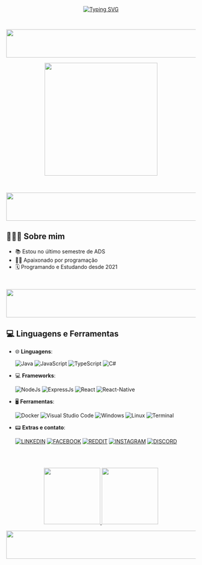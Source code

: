 <p align="center">
<a href="https://git.io/typing-svg"><img src="https://readme-typing-svg.demolab.com?font=JetBrains+Mono&weight=600&size=25&pause=1000&color=37F741&width=465&lines=Eai%3F+Me+chamo+Guilherme+Andreta" alt="Typing SVG" /></a>
</p>

</br>
<p align="center">
<img src="https://media2.giphy.com/media/7BwPfsPE5xFfWE2U47/giphy.gif?cid=6c09b9522yb82ufrwghfn5foo88lk3dhfkydnz9gjpjo897v&ep=v1_internal_gif_by_id&rid=giphy.gif&ct=s" style="width: 1500px; height: 75px;">
<br>
<p align="center">
<img src="https://raw.githubusercontent.com/gist/mahmudinm/47588cab5af928d2c8a2976d90216ea7/raw/88f20c9d749d756be63f22b09f3c4ac570bc5101/programming.gif" style="height: 300px;">
<p align="center">
</p>
</br>
<p align="center">
<img src="https://media2.giphy.com/media/7BwPfsPE5xFfWE2U47/giphy.gif?cid=6c09b9522yb82ufrwghfn5foo88lk3dhfkydnz9gjpjo897v&ep=v1_internal_gif_by_id&rid=giphy.gif&ct=s" style="width: 1500px; height: 75px;">

## 👨🏻‍💻 Sobre mim 

- :books: Estou no último semestre de ADS
- :technologist: Apaixonado por programação
- :spiral_calendar: Programando e Estudando desde 2021
	

</br>
<p align="center">
<img src="https://media2.giphy.com/media/7BwPfsPE5xFfWE2U47/giphy.gif?cid=6c09b9522yb82ufrwghfn5foo88lk3dhfkydnz9gjpjo897v&ep=v1_internal_gif_by_id&rid=giphy.gif&ct=s" style="width: 1500px; height: 75px;">


## 💻 Linguagens e Ferramentas


<p align="center">
	
- :globe_with_meridians: **Linguagens**:
    
    ![Java](https://img.shields.io/badge/Java-ED8B00?style=for-the-badge&logo=openjdk&logoColor=white)
    ![JavaScript](https://img.shields.io/badge/JavaScript-F7DF1E?style=for-the-badge&logo=javascript&logoColor=black)
    ![TypeScript](https://img.shields.io/badge/TypeScript-007ACC?style=for-the-badge&logo=typescript&logoColor=white)
    ![C#](https://img.shields.io/badge/C%23-239120?style=for-the-badge&logo=c-sharp&logoColor=white)

- :computer: **Frameworks**:
	
    ![NodeJs](https://img.shields.io/badge/Node.js-43853D?style=for-the-badge&logo=node.js&logoColor=white)
    ![ExpressJs](https://img.shields.io/badge/Express.js-404D59?style=for-the-badge)
    ![React](https://img.shields.io/badge/React-20232A?style=for-the-badge&logo=react&logoColor=61DAFB)	
    ![React-Native](https://img.shields.io/badge/React_Native-20232A?style=for-the-badge&logo=react&logoColor=61DAFB)
	
- :desktop_computer: **Ferramentas**:
	
    ![Docker](https://img.shields.io/badge/Docker-2496ED?style=for-the-badge&logo=docker&logoColor=white)
    ![Visual Studio Code](https://img.shields.io/badge/Visual%20Studio%20Code-0078d7.svg?style=for-the-badge&logo=visual-studio-code&logoColor=white)
    ![Windows](https://img.shields.io/badge/Windows-017AD7?style=for-the-badge&logo=windows&logoColor=white)
    ![Linux](https://img.shields.io/badge/Linux-FCC624?style=for-the-badge&logo=linux&logoColor=black)
    ![Terminal](https://img.shields.io/badge/Terminal-%23054020?style=for-the-badge&logo=gnu-bash&logoColor=white)
     

- :pager: **Extras e contato**:
	

    [![LINKEDIN](https://img.shields.io/badge/LinkedIn-0077B5?style=for-the-badge&logo=linkedin&logoColor=white)]()
    [![FACEBOOK](https://img.shields.io/badge/Facebook-1877F2?style=for-the-badge&logo=facebook&logoColor=white)]()
    [![REDDIT](https://img.shields.io/badge/Reddit-FF4500?style=for-the-badge&logo=reddit&logoColor=white)]()
    [![INSTAGRAM](https://img.shields.io/badge/Instagram-E4405F?style=for-the-badge&logo=instagram&logoColor=white)]()
    [![DISCORD](https://img.shields.io/badge/Discord-7289DA?style=for-the-badge&logo=discord&logoColor=white)]()
	
<br><br>

<p align="center">
  <a href="#" alt="Estatisticas">
    <img src="https://github-readme-stats.vercel.app/api?username=gui-andreta&theme=dark" style="height: 150px;">
    <img src="https://github-readme-stats.vercel.app/api/top-langs/?username=gui-andreta&hide=html&layout=compact&theme=dark" style="height: 150px;">
  </a>
			
<p align="center">
<img src="https://media2.giphy.com/media/7BwPfsPE5xFfWE2U47/giphy.gif?cid=6c09b9522yb82ufrwghfn5foo88lk3dhfkydnz9gjpjo897v&ep=v1_internal_gif_by_id&rid=giphy.gif&ct=s" style="width: 1500px; height: 75px;">
